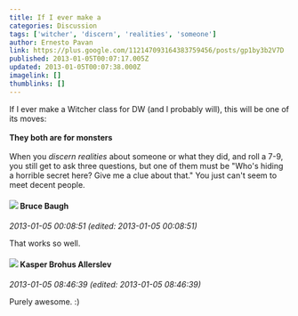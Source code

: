 ```yaml
---
title: If I ever make a
categories: Discussion
tags: ['witcher', 'discern', 'realities', 'someone']
author: Ernesto Pavan
link: https://plus.google.com/112147093164383759456/posts/gp1by3b2V7D
published: 2013-01-05T00:07:17.005Z
updated: 2013-01-05T00:07:38.000Z
imagelink: []
thumblinks: []
---
```


If I ever make a Witcher class for DW (and I probably will), this will be one of its moves:<br /><br /><b>They both are for monsters</b><br /><br />When you <i>discern realities</i> about someone or what they did, and roll a 7-9, you still get to ask three questions, but one of them must be &quot;Who&#39;s hiding a horrible secret here? Give me a clue about that.&quot; You just can&#39;t seem to meet decent people.
<div id='comment z13kizpa5pjafv0ji04ce5sgwk2lszcai0s'>
  <h4><img src='{{site.baseurl}}//images/avatars/107122403431806926287_photo.jpg'> Bruce Baugh</h4>
      <p><cite>2013-01-05 00:08:51 (edited: 2013-01-05 00:08:51)</cite></p>
        <p>That works so well.</p>
</div>
        

<div id='comment z13kizpa5pjafv0ji04ce5sgwk2lszcai0s'>
  <h4><img src='{{site.baseurl}}//images/avatars/110937611143261107555_photo.jpg'> Kasper Brohus Allerslev</h4>
      <p><cite>2013-01-05 08:46:39 (edited: 2013-01-05 08:46:39)</cite></p>
        <p>Purely awesome. :)</p>
</div>
        
